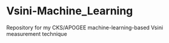 # Vsini-Machine_Learning
Repository for my CKS/APOGEE machine-learning-based Vsini measurement technique
